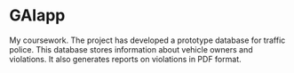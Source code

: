 # GAIapp
My coursework.
The project has developed a prototype database for traffic police. This database stores information about vehicle owners and violations. It also generates reports on violations in PDF format.
